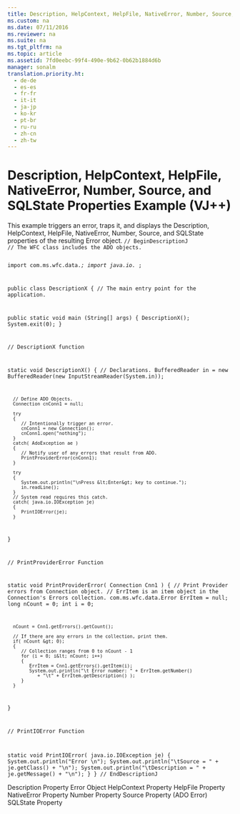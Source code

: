 ```yaml
---
title: Description, HelpContext, HelpFile, NativeError, Number, Source, and SQLState Properties Example (VJ++)
ms.custom: na
ms.date: 07/11/2016
ms.reviewer: na
ms.suite: na
ms.tgt_pltfrm: na
ms.topic: article
ms.assetid: 7fd0eebc-99f4-490e-9b62-0b62b1884d6b
manager: sonalm
translation.priority.ht: 
  - de-de
  - es-es
  - fr-fr
  - it-it
  - ja-jp
  - ko-kr
  - pt-br
  - ru-ru
  - zh-cn
  - zh-tw
---
```

# Description, HelpContext, HelpFile, NativeError, Number, Source, and SQLState Properties Example (VJ++)
<?xml version="1.0" encoding="utf-8"?>
<developerReferenceWithoutSyntaxDocument xmlns="http://ddue.schemas.microsoft.com/authoring/2003/5" xmlns:xlink="http://www.w3.org/1999/xlink" xmlns:xsi="http://www.w3.org/2001/XMLSchema-instance" xsi:schemaLocation="http://ddue.schemas.microsoft.com/authoring/2003/5 http://dduestorage.blob.core.windows.net/ddueschema/developer.xsd">
  <introduction>
    <para>This example triggers an error, traps it, and displays the <legacyLink xlink:href="4b5d6790-6c29-42aa-bf78-d9cfb8ad7965">Description</legacyLink>, <legacyLink xlink:href="2b9ef441-993c-44d4-8f87-fac0979dac1d">HelpContext</legacyLink>, <legacyLink xlink:href="2b9ef441-993c-44d4-8f87-fac0979dac1d">HelpFile</legacyLink>, <legacyLink xlink:href="b9b47e57-18a4-4186-aef5-5bd18d7b1d74">NativeError</legacyLink>, <legacyLink xlink:href="f92323c5-dd11-4a63-a505-d9014a0f067f">Number</legacyLink>, <legacyLink xlink:href="4044ba15-f013-4c4c-9fe1-b4410fe9a778">Source</legacyLink>, and <legacyLink xlink:href="f9e25967-54b0-444d-af2a-0d2c75365d3e">SQLState</legacyLink> properties of the resulting <legacyLink xlink:href="a175d453-fa55-4f49-9ede-a26d83177919">Error</legacyLink> object.</para>
    <code>// BeginDescriptionJ
// The WFC class includes the ADO objects.

import com.ms.wfc.data.*;
import java.io.* ;

public class DescriptionX
{
   // The main entry point for the application.

   public static void main (String[] args)
   {
      DescriptionX();
      System.exit(0);
   }

   // DescriptionX function

   static void DescriptionX()
   {
      // Declarations.
      BufferedReader in = new 
         BufferedReader(new InputStreamReader(System.in));

      // Define ADO Objects.
      Connection cnConn1 = null;

      try
      {
         // Intentionally trigger an error.
         cnConn1 = new Connection();
         cnConn1.open("nothing");
      }
      catch( AdoException ae )
      {
         // Notify user of any errors that result from ADO.
         PrintProviderError(cnConn1);
      }

      try
      {
         System.out.println("\nPress &lt;Enter&gt; key to continue.");
         in.readLine();
      }
      // System read requires this catch.
      catch( java.io.IOException je)
      {
         PrintIOError(je);
      }
  
   }

   // PrintProviderError Function

   static void PrintProviderError( Connection Cnn1 )
   {
      // Print Provider errors from Connection object.
      // ErrItem is an item object in the Connection's Errors collection.
      com.ms.wfc.data.Error  ErrItem = null;
      long nCount = 0;
      int  i      = 0;

      nCount = Cnn1.getErrors().getCount();

      // If there are any errors in the collection, print them.
      if( nCount &gt; 0);
      {
         // Collection ranges from 0 to nCount - 1
         for (i = 0; i&lt; nCount; i++)
         {
            ErrItem = Cnn1.getErrors().getItem(i);
            System.out.println("\t Error number: " + ErrItem.getNumber()
               + "\t" + ErrItem.getDescription() );
         }
      }

   }

   // PrintIOError Function

   static void PrintIOError( java.io.IOException je)
   {
      System.out.println("Error \n");
      System.out.println("\tSource = " + je.getClass() + "\n");
      System.out.println("\tDescription = " + je.getMessage() + "\n");
   }
}
// EndDescriptionJ</code>
  </introduction>
  <relatedTopics>
<link xlink:href="4b5d6790-6c29-42aa-bf78-d9cfb8ad7965">Description Property</link>
<link xlink:href="a175d453-fa55-4f49-9ede-a26d83177919">Error Object</link>
<link xlink:href="2b9ef441-993c-44d4-8f87-fac0979dac1d">HelpContext Property</link>
<link xlink:href="2b9ef441-993c-44d4-8f87-fac0979dac1d">HelpFile Property</link>
<link xlink:href="b9b47e57-18a4-4186-aef5-5bd18d7b1d74">NativeError Property</link>
<link xlink:href="f92323c5-dd11-4a63-a505-d9014a0f067f">Number Property</link>
<link xlink:href="4044ba15-f013-4c4c-9fe1-b4410fe9a778">Source Property (ADO Error)</link>
<link xlink:href="f9e25967-54b0-444d-af2a-0d2c75365d3e">SQLState Property</link>
</relatedTopics>
</developerReferenceWithoutSyntaxDocument>
